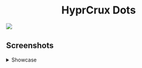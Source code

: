 <h1 align="center">HyprCrux Dots</h1>
<img src="https://raw.githubusercontent.com/catppuccin/catppuccin/main/assets/palette/macchiato.png">



<h2>Screenshots</h2>
<details>
<summary> Showcase </summary>
<img src="Downloads/ss.png">
</details>
